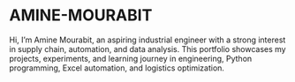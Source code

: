 # AMINE-MOURABIT
Hi, I’m Amine Mourabit, an aspiring industrial engineer with a strong interest in supply chain, automation, and data analysis. This portfolio showcases my projects, experiments, and learning journey in engineering, Python programming, Excel automation, and logistics optimization.
